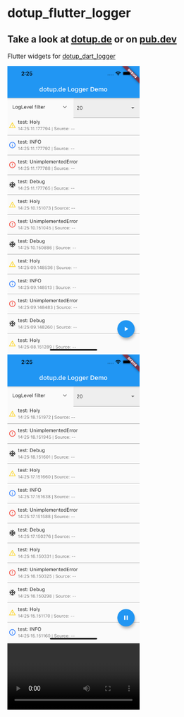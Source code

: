 # dotup_flutter_logger

## Take a look at [dotup.de](https://dotup.de) or on [pub.dev](https://pub.dev/packages?q=dotup)


Flutter widgets for [dotup_dart_logger](https://github.com/dotupNET/dotup_dart_logger)


<img src="https://raw.githubusercontent.com/dotupNET/dotup_flutter_logger/master/screenshots/dotup_flutter_logger_1.png" width=300>

<img src="https://raw.githubusercontent.com/dotupNET/dotup_flutter_logger/master/screenshots/dotup_flutter_logger_2.png" width=300>

<video src="https://raw.githubusercontent.com/dotupNET/dotup_flutter_logger/master/screenshots/dotup_flutter_logger_3.mp4" autoplay width=300>
